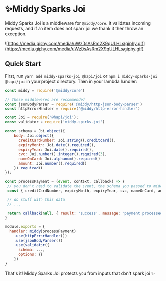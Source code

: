 # ✨Middy Sparks Joi
Middy Sparks Joi is a middleware for `@middy/core`. It validates incoming requests, and if an item does not spark joi we thank it then throw an exception.

![https://media.giphy.com/media/uWzDsAsRm2X9qULHLs/giphy.gif](https://media.giphy.com/media/uWzDsAsRm2X9qULHLs/giphy.gif)


## Quick Start
First, run `yarn add middy-sparks-joi @hapi/joi` or `npm i middy-sparks-joi @hapi/joi` in your project directory. Then in your lambda handler:

```javascript
const middy = require('@middy/core')

// These middlewares are recommended
const jsonBodyParser = require('@middy/http-json-body-parser')
const httpErrorHandler = require('@middy/http-error-handler')

const Joi = require('@hapi/joi');
const validator = require('middy-sparks-joi')

const schema = Joi.object({
    body: Joi.object({
      creditCardNumber: Joi.string().creditcard(),
      expiryMonth: Joi.date().required(),
      expiryYear: Joi.date().required(),
      cvc: Joi.number().integer().required(3),
      nameOnCard: Joi.alphanum().required()
      amount: Joi.number().required()
    }).required()
});

const processPayment = (event, context, callback) => {
 // you don't need to validate the event, the schema you passed to middy-sparks-joi does that for you.
 const { creditCardNumber, expiryMonth, expiryYear, cvc, nameOnCard, amount } = event.body

 // do stuff with this data
 // ...

 return callback(null, { result: 'success', message: 'payment processed correctly'})
}

module.exports = {
  handler: middy(processPayment)
    .use(httpErrorHandler())
    .use(jsonBodyParser())
    .use(validator({
      schema: ...,
      options: {}
    })
}
```
That's it! Middy Sparks Joi protects you from inputs that don't spark joi ✨
